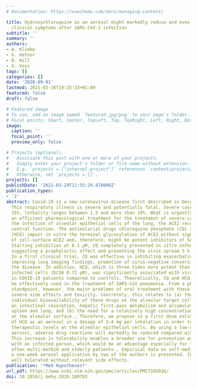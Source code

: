 ```yaml
---
# Documentation: https://wowchemy.com/docs/managing-content/

title: Hydroxychloroquine as an aerosol might markedly reduce and even prevent severe
  clinical symptoms after SARS-CoV-2 infection
subtitle: ''
summary: ''
authors:
- A. Klimke
- G. Hefner
- B. Will
- U. Voss
tags: []
categories: []
date: '2020-09-01'
lastmod: 2021-03-16T19:25:33+01:00
featured: false
draft: false

# Featured image
# To use, add an image named `featured.jpg/png` to your page's folder.
# Focal points: Smart, Center, TopLeft, Top, TopRight, Left, Right, BottomLeft, Bottom, BottomRight.
image:
  caption: ''
  focal_point: ''
  preview_only: false

# Projects (optional).
#   Associate this post with one or more of your projects.
#   Simply enter your project's folder or file name without extension.
#   E.g. `projects = ["internal-project"]` references `content/project/deep-learning/index.md`.
#   Otherwise, set `projects = []`.
projects: []
publishDate: '2021-03-29T11:55:29.878090Z'
publication_types:
- '2'
abstract: Covid-19 is a new coronavirus disease first described in December 2019.
  This respiratory illness is severe and potentially fatal. Severe cases make up to
  15%, lethality ranges between 1.5 and more than 10%. What is urgently needed is
  an efficient pharmacological treatment for the treatment of severe cases. During
  the infection of alveolar epithelial cells of the lung, the ACE2 receptor has a
  central function. The antimalarial drugs chloroquine phosphate (CQ) and hydroxychloroquine
  (HCQ) impair in vitro the terminal glycosylation of ACE2 without significant change
  of cell-surface ACE2 and, therefore, might be potent inhibitors of SARS-CoV-2 infections.
  Starting inhibition at 0.1 µM, CQ completely prevented in vitro infections at 10 µM,
  suggesting a prophylactic effect and preventing the virus spread 5 h after infection.
  In a first clinical trial, CQ was effective in inhibiting exacerbation of pneumonia,
  improving lung imaging findings, promotion of virus-negative conversion, and shortening
  the disease. In addition, HCQ, which is three times more potent than CQ in SARS-CoV-2
  infected cells (EC50 0.72 µM), was significantly associated with viral load reduction/disappearance
  in COVID-19 patients compared to controls. Theoretically, CQ and HCQ could thus
  be effectively used in the treatment of SARS-CoV pneumonia. From a pharmacological
  standpoint, however, the major problems of oral treatment with these drugs are possible
  severe side effects and toxicity. Concretely, this relates to (a) the inconsistent
  individual bioavailability of these drugs at the alveolar target cells, depending
  on intestinal resorption, hepatic first-pass metabolism and accumulation in liver,
  spleen and lung, and (b) the need for a relatively high concentration of 1–5 µM
  at the alveolar surface., Therefore, we propose in a first dose estimation the use
  of HCQ as an aerosol in a dosage of 2–4 mg per inhalation in order to reach sufficient
  therapeutic levels at the alveolar epithelial cells. By using a low-dose non-systemic
  aerosol, adverse drug reactions will markedly be reduced compared with oral application.
  This increase in tolerability enables a broader use for prevention and after contact
  with an infected person, which would be an advantage especially for the high-risk,
  often multi-morbid and elderly patients., Empirical data on self-medication with
  a one-week aerosol application by two of the authors is presented. Inhalation was
  well tolerated without relevant side effects.
publication: '*Med Hypotheses*'
url_pdf: https://www.ncbi.nlm.nih.gov/pmc/articles/PMC7185016/
doi: 10.1016/j.mehy.2020.109783
---
```


